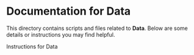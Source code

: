 # Documentation for Data

This directory contains scripts and files related to **Data**.
Below are some details or instructions you may find helpful.

Instructions for Data
